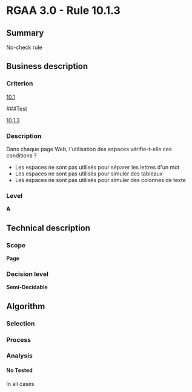 # RGAA 3.0 -  Rule 10.1.3

## Summary

No-check rule

## Business description

### Criterion

[10.1](http://references.modernisation.gouv.fr/referentiel-technique-0#crit-10-1)

###Test

[10.1.3](http://disic.github.io/rgaa_referentiel_en/RGAA3.0_Criteria_English_version_v1.html#test-10-1-3)

### Description

Dans chaque page Web, l'utilisation des espaces v&eacute;rifie-t-elle ces conditions ? 
 
 *  Les espaces ne sont pas utilis&eacute;s pour s&eacute;parer les lettres d'un mot 
 *  Les espaces ne sont pas utilis&eacute;s pour simuler des tableaux 
 *  Les espaces ne sont pas utilis&eacute;s pour simuler des colonnes de texte 


### Level

**A**

## Technical description

### Scope

**Page**

### Decision level

**Semi-Decidable**

## Algorithm

### Selection

### Process

### Analysis

#### No Tested 

In all cases
